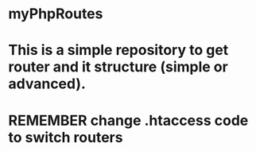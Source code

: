 # myPhpRoutes
# This is a simple repository to get router and it structure (simple or advanced).
# REMEMBER change .htaccess code to switch routers